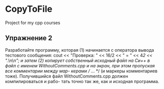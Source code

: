 # CopyToFile
Project for my cpp courses
## Упражнение 2
Разработайте программу, которая (1) начинается с оператора вывода тестового
сообщения:
cout << "Проверка: " << 16/2 << " = " << 4*2 << ".\n\n";
и затем (2) копирует собственный исходный файл на Си++ в файл с именем
WithoutComments.cpp и на экран, при этом пропуская все комментарии между мар-
керами /* ... */ (и маркеры комментариев тоже).
Получившийся файл WithoutComments.cpp должен компилироваться и рабо-
тать точно так же, как и исходная программа.
